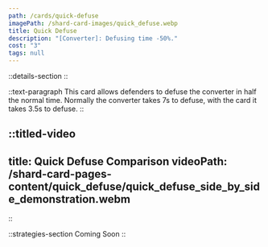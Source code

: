 ```yaml
---
path: /cards/quick-defuse
imagePath: /shard-card-images/quick_defuse.webp
title: Quick Defuse
description: "[Converter]: Defusing time -50%."
cost: "3"
tags: null
---
```


::details-section
::

::text-paragraph
This card allows defenders to defuse the converter in half the normal time. Normally the converter takes 7s to defuse, with the card it takes 3.5s to defuse.
::

::titled-video
---
title: Quick Defuse Comparison
videoPath: /shard-card-pages-content/quick_defuse/quick_defuse_side_by_side_demonstration.webm
---
::

::strategies-section
Coming Soon
::
